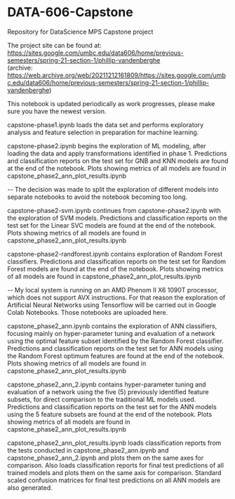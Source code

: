 # DATA-606-Capstone
Repository for DataScience MPS Capstone project

The project site can be found at: https://sites.google.com/umbc.edu/data606/home/previous-semesters/spring-21-section-1/phillip-vandenberghe  
(archive: https://web.archive.org/web/20211212161809/https://sites.google.com/umbc.edu/data606/home/previous-semesters/spring-21-section-1/phillip-vandenberghe)

This notebook is updated periodically as work progresses, please make sure you have the newest version.

capstone-phase1.ipynb loads the data set and performs exploratory analysis and feature selection in preparation for machine learning.

capstone-phase2.ipynb begins the exploration of ML modeling, after loading the data and apply transformations identified in phase 1. Predictions and classification reports on the test set for GNB and KNN models are found at the end of the notebook.  Plots showing metrics of all models are found in capstone_phase2_ann_plot_results.ipynb

-- The decision was made to split the exploration of different models into separate notebooks to avoid the notebook becoming too long.

capstone-phase2-svm.ipynb continues from capstone-phase2.ipynb with the exploration of SVM models. Predictions and classification reports on the test set for the Linear SVC models are found at the end of the notebook.  Plots showing metrics of all models are found in capstone_phase2_ann_plot_results.ipynb

capstone-phase2-randforest.ipynb contains exploration of Random Forest classifiers. Predictions and classification reports on the test set for Random Forest models are found at the end of the notebook.  Plots showing metrics of all models are found in capstone_phase2_ann_plot_results.ipynb

-- My local system is running on an AMD Phenom II X6 1090T processor, which does not support AVX instructions.
For that reason the exploration of Artificial Neural Networks using Tensorflow will be carried out in Google Colab Notebooks.
Those notebooks are uploaded here.

capstone_phase2_ann.ipynb contains the exploration of ANN classifiers, focusing mainly on hyper-parameter tuning and evaluation of a network using the optimal feature subset identified by the Random Forest classifier. Predictions and classification reports on the test set for ANN models using the Random Forest optimum features are found at the end of the notebook.  Plots showing metrics of all models are found in capstone_phase2_ann_plot_results.ipynb

capstone_phase2_ann_2.ipynb contains hyper-parameter tuning and evaluation of a network using the five (5) previously identified feature subsets, for direct comparison to the traditional ML models used. Predictions and classification reports on the test set for the ANN models using the 5 feature subsets are found at the end of the notebook.  Plots showing metrics of all models are found in capstone_phase2_ann_plot_results.ipynb

capstone_phase2_ann_plot_results.ipynb loads classification reports from the tests conducted in capstone_phase2_ann.ipynb and capstone_phase2_ann_2.ipynb and plots them on the same axes for comparison. Also loads classification reports for final test predictions of all trained models and plots them on the same axis for comparison.  Standard scaled confusion matrices for final test predictions on all ANN models are also generated.
